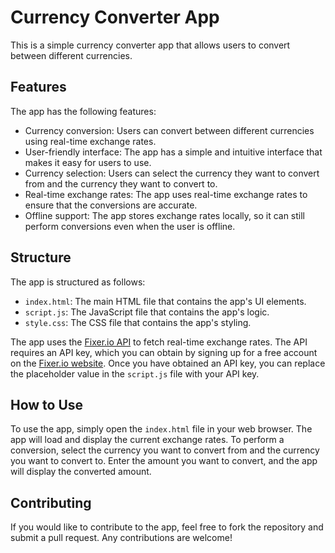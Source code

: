 # Currency Converter App

This is a simple currency converter app that allows users to convert between different currencies.

## Features

The app has the following features:

- Currency conversion: Users can convert between different currencies using real-time exchange rates.
- User-friendly interface: The app has a simple and intuitive interface that makes it easy for users to use.
- Currency selection: Users can select the currency they want to convert from and the currency they want to convert to.
- Real-time exchange rates: The app uses real-time exchange rates to ensure that the conversions are accurate.
- Offline support: The app stores exchange rates locally, so it can still perform conversions even when the user is offline.

## Structure

The app is structured as follows:

- `index.html`: The main HTML file that contains the app's UI elements.
- `script.js`: The JavaScript file that contains the app's logic.
- `style.css`: The CSS file that contains the app's styling.

The app uses the [Fixer.io API](https://fixer.io/) to fetch real-time exchange rates. The API requires an API key, which you can obtain by signing up for a free account on the [Fixer.io website](https://fixer.io/signup/free). Once you have obtained an API key, you can replace the placeholder value in the `script.js` file with your API key.

## How to Use

To use the app, simply open the `index.html` file in your web browser. The app will load and display the current exchange rates. To perform a conversion, select the currency you want to convert from and the currency you want to convert to. Enter the amount you want to convert, and the app will display the converted amount.

## Contributing

If you would like to contribute to the app, feel free to fork the repository and submit a pull request. Any contributions are welcome!
